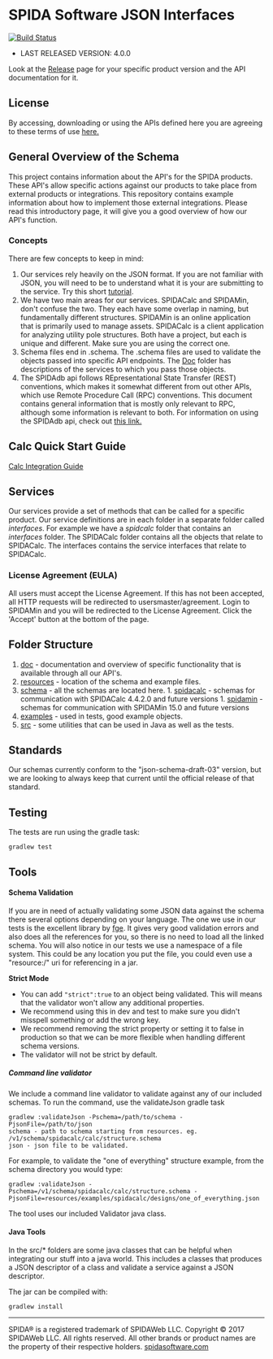 SPIDA Software JSON Interfaces
==============================

[![Build Status](https://travis-ci.org/spidasoftware/schema.svg?branch=master)](http://travis-ci.org/spidasoftware/schema)

* LAST RELEASED VERSION: 4.0.0

Look at the [Release](https://github.com/spidasoftware/schema/releases) page for your specific product version and the API documentation for it. 

License
-------
By accessing, downloading or using the APIs defined here you are agreeing to these terms of use [here.](https://github.com/spidasoftware/schema/raw/master/SPIDAWeb%20API%20Terms%20of%20Service%20(Updated%204%20October%202017).pdf)

General Overview of the Schema
--------------------------------

This project contains information about the API's for the SPIDA products.  These API's allow specific actions against our products to take place from
external products or integrations.  This repository contains example information about how to implement those external integrations.  Please read this introductory page, it
will give you a good overview of how our API's function.

### Concepts

There are few concepts to keep in mind:

1. Our services rely heavily on the JSON format.  If you are not familiar with JSON, you will need to be to understand what it is your are submitting to the service.  Try this short [tutorial](http://www.w3schools.com/json/default.asp).
2. We have two main areas for our services. SPIDACalc and SPIDAMin, don't confuse the two.  They each have some overlap in naming, but fundamentally different structures.  SPIDAMin is an online application that is primarily used to manage assets.  SPIDACalc is a client application for analyzing utility pole structures.  Both have a project, but each is unique and different.  Make sure you are using the correct one.
3. Schema files end in .schema. The .schema files are used to validate the objects passed into specific API endpoints. The [Doc](doc) folder has descriptions of the services to which you pass those objects.
4. The SPIDAdb api follows REpresentational State Transfer (REST) conventions, which makes it somewhat different from out other APIs, which use Remote Procedure Call (RPC) conventions. This document contains general information that is mostly only relevant to RPC, although some information is relevant to both. For information on using the SPIDAdb api, check out [this link.](http://github.com/spidasoftware/schema/blob/master/doc/apis/spidadbAPI.md)

Calc Quick Start Guide
---------------
[Calc Integration Guide](doc/calc.md)

Services
------------

Our services provide a set of methods that can be called for a specific product.  Our service definitions are in each folder in a separate folder called _interfaces_.  For example we have a _spidcalc_ folder that contains an _interfaces_ folder.  The SPIDACalc folder contains all the objects that relate to SPIDACalc.  The interfaces contains the service interfaces that relate to SPIDACalc.

### License Agreement (EULA)

All users must accept the License Agreement.  If this has not been accepted, all HTTP requests will be redirected to usersmaster/agreement.  Login to SPIDAMin and you will be redirected to the License Agreement.  Click the 'Accept' button at the bottom of the page.

Folder Structure
--------------------
1. [doc](doc) - documentation and overview of specific functionality that is available through all our API's.
1. [resources](resources) - location of the schema and example files.
  1. [schema](resources/schema) - all the schemas are located here.
    1. [spidacalc](resources/schema/spidacalc) - schemas for communication with SPIDACalc 4.4.2.0 and future versions
    1. [spidamin](resources/schema/spidamin) - schemas for communication with SPIDAMin 15.0 and future versions
  1. [examples](resources/examples) - used in tests, good example objects.
1. [src](src) - some utilities that can be used in Java as well as the tests.

Standards
--------

Our schemas currently conform to the "json-schema-draft-03" version, but we are looking to always keep that current until the official release of that standard.

Testing
-------

The tests are run using the gradle task:

```
gradlew test
```

Tools
-----

#### Schema Validation

If you are in need of actually validating some JSON data against the schema there several options depending on your language.  The one we use in our tests is the excellent library by [fge](https://github.com/fge/json-schema-validator).  It gives very good validation errors and also does all the references for you, so there is no need to load all the linked schema.  You will also notice in our tests we use a namespace of a file system.  This could be any location you put the file, you could even use a "resource:/" uri for referencing in a jar.

**Strict Mode**

* You can add `"strict":true` to an object being validated.  This will means that the validator won't allow any additional properties. 
* We recommend using this in dev and test to make sure you didn't misspell something or add the wrong key.
* We recommend removing the strict property or setting it to false in production so that we can be more flexible when handling different schema versions.
* The validator will not be strict by default.

##### Command line validator

We include a command line validator to validate against any of our included schemas. To run the command, use the validateJson gradle task

    gradlew :validateJson -Pschema=/path/to/schema -PjsonFile=/path/to/json
    schema - path to schema starting from resources. eg. /v1/schema/spidacalc/calc/structure.schema
    json - json file to be validated.

For example, to validate the "one of everything" structure example, from the schema directory you would type:

    gradlew :validateJson -Pschema=/v1/schema/spidacalc/calc/structure.schema -PjsonFile=resources/examples/spidacalc/designs/one_of_everything.json

The tool uses our included Validator java class.

#### Java Tools

In the src/* folders are some java classes that can be helpful when integrating our stuff into a java world.  This includes a classes that produces a JSON descriptor of a class and validate a service against a JSON descriptor.

The jar can be compiled with:

    gradlew install

***

SPIDA® is a registered trademark of SPIDAWeb LLC. Copyright © 2017 SPIDAWeb LLC. All rights reserved. All other brands or product names are the property of their respective holders.
[spidasoftware.com](http://www.spidasoftware.com/)
